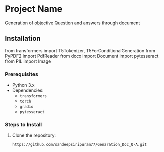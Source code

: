 
# Project Name

Generation of objective Question and answers through document

## Installation
from transformers import T5Tokenizer, T5ForConditionalGeneration
from PyPDF2 import PdfReader
from docx import Document
import pytesseract
from PIL import Image

### Prerequisites
- Python 3.x
- Dependencies: 
   - `transformers`
   - `torch`
   - `gradio`
   - `pytesseract`

### Steps to Install

1. Clone the repository:
   ```bash
   https://github.com/sandeepsiripuram77/Genaration_Doc_Q-A.git
